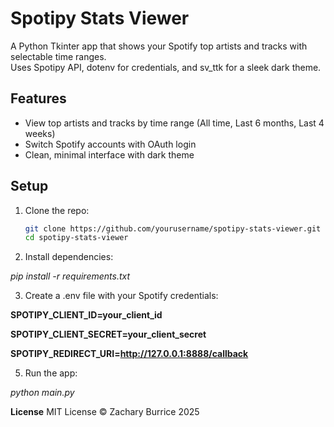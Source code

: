 # Spotipy Stats Viewer

A Python Tkinter app that shows your Spotify top artists and tracks with selectable time ranges.  
Uses Spotipy API, dotenv for credentials, and sv_ttk for a sleek dark theme.

## Features

- View top artists and tracks by time range (All time, Last 6 months, Last 4 weeks)  
- Switch Spotify accounts with OAuth login  
- Clean, minimal interface with dark theme  

## Setup

1. Clone the repo:

   ```bash
   git clone https://github.com/yourusername/spotipy-stats-viewer.git
   cd spotipy-stats-viewer


2. Install dependencies:

*pip install -r requirements.txt*


3. Create a .env file with your Spotify credentials:

**SPOTIPY_CLIENT_ID=your_client_id**

**SPOTIPY_CLIENT_SECRET=your_client_secret**

**SPOTIPY_REDIRECT_URI=http://127.0.0.1:8888/callback**


5. Run the app:

*python main.py*




**License**
MIT License © Zachary Burrice 2025



